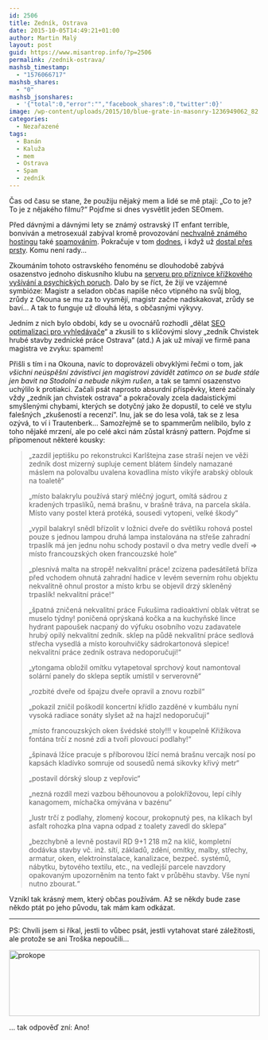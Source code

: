 ```yaml
---
id: 2506
title: Zedník, Ostrava
date: 2015-10-05T14:49:21+01:00
author: Martin Malý
layout: post
guid: https://www.misantrop.info/?p=2506
permalink: /zednik-ostrava/
mashsb_timestamp:
  - "1576066717"
mashsb_shares:
  - "0"
mashsb_jsonshares:
  - '{"total":0,"error":"","facebook_shares":0,"twitter":0}'
image: /wp-content/uploads/2015/10/blue-grate-in-masonry-1236949062_82.jpg
categories:
  - Nezařazené
tags:
  - Banán
  - Kaluža
  - mem
  - Ostrava
  - Spam
  - zedník
---
```

Čas od času se stane, že použiju nějaký mem a lidé se mě ptají: &#8222;Co to je? To je z nějakého filmu?&#8220; Pojďme si dnes vysvětlit jeden SEOmem.

<!--more-->

Před dávnými a dávnými lety se známý ostravský IT enfant terrible, bonviván a metrosexuál zabýval kromě provozování [nechvalně známého hostingu](https://www.lupa.cz/clanky/otazky-okolo-hacku-banan-cz-zustavaji/) také [spamováním](https://www.zive.cz/clanky/banancz-jak-se-nema-delat-jmeno-hostingu/sc-3-a-150748/). Pokračuje v tom [dodnes](https://blog.bloxxter.cz/seo-spam-od-banan-cz-usvedceny-spammer-radovan-kaluza-opet-zkousi-nasi-trpelivost/), i když už [dostal přes prsty](https://www.pooh.cz/pooh/a.asp?a=2015831). Komu není rady&#8230;

Zkoumáním tohoto ostravského fenoménu se dlouhodobě zabývá osazenstvo jednoho diskusního klubu na [serveru pro příznivce křížkového vyšívání a psychických poruch](https://okoun.cz). Dalo by se říct, že žijí ve vzájemné symbióze: Magistr a seladon občas napíše něco vtipného na svůj blog, zrůdy z Okouna se mu za to vysmějí, magistr začne nadskakovat, zrůdy se baví&#8230; A tak to funguje už dlouhá léta, s občasnými výkyvy.

Jedním z nich bylo období, kdy se u ovocnářů rozhodli &#8222;dělat [SEO optimalizaci pro vyhledávače](https://jdem.cz/https://www.banan.cz/seo---optimalizace-pro-vyhledavace)&#8220; a zkusili to s klíčovými slovy &#8222;zedník Chvistek hrubé stavby zednické práce Ostrava&#8220; (atd.) A jak už mívají ve firmě pana magistra ve zvyku: spamem!

Přišli s tím i na Okouna, navíc to doprovázeli obvyklými řečmi o tom, jak _všichni neúspěšní závistivci jen magistrovi závidět zatímco on se bude stále jen bavit na Stodolní a nebude nikým rušen_, a tak se tamní osazenstvo uchýlilo k protiakci. Začali psát naprosto absurdní příspěvky, které začínaly vždy &#8222;zednik jan chvistek ostrava&#8220; a pokračovaly zcela dadaistickými smyšlenými chybami, kterých se dotyčný jako že dopustil, to celé ve stylu falešných &#8222;zkušeností a recenzí&#8220;. Inu, jak se do lesa volá, tak se z lesa ozývá, to ví i Trautenberk&#8230; Samozřejmě se to spammerům nelíbilo, bylo z toho nějaké mrzení, ale po celé akci nám zůstal krásný pattern. Pojďme si připomenout některé kousky:

> &#8222;zazdil jeptišku po rekonstrukci Karlštejna zase straší nejen ve věži zedník dost mizerný supluje cement blátem šindely namazané máslem na polovalbu uvalena kovadlina místo vikýře arabský oblouk na toaletě&#8220;
> 
> &#8222;místo balakrylu používá starý mléčný jogurt, omítá sádrou z kradených trpaslíků, nemá brašnu, v brašně tráva, na parcela skála. Místo vany postel která protéká, sousedi vytopeni, velké škody&#8220;
> 
> &#8222;vypil balakryl snědl břízolit v ložnici dveře do světlíku rohová postel pouze s jednou lampou druhá lampa instalována na střeše zahradní trpaslík má jen jednu nohu schody postavil o dva metry vedle dveří => místo francouzských oken francouzské hole&#8220;
> 
> &#8222;plesnivá malta na stropě! nekvalitní práce! zcizena padesátiletá bříza před vchodem ohnutá zahradní hadice v levém severním rohu objektu nekvalitně ohnul prostor a místo krbu se objevil drzý skleněný trpaslík! nekvalitní práce!&#8220;
> 
> &#8222;špatná zničená nekvalitní práce Fukušima radioaktivní oblak větrat se muselo týdny! poničená oprýskaná kočka a na kuchyňské lince hydrant papoušek nacpaný do výfuku osobního vozu zadavatele hrubý opilý nekvalitní zedník. sklep na půdě nekvalitní práce sedlová střecha vysedlá a místo korouhvičky sádrokartonová slepice! nekvalitní práce zedník ostrava nedoporučuji!&#8220;
> 
> &#8222;ytongama obložil omítku vytapetoval sprchový kout namontoval solární panely do sklepa septik umístil v serverovně&#8220;
> 
> &#8222;rozbité dveře od špajzu dveře opravil a znovu rozbil&#8220;
> 
> &#8222;pokazil zničil poškodil koncertní křídlo zazděné v kumbálu nyní vysoká radiace sonáty slyšet až na hajzl nedoporučuji&#8220;
> 
> &#8222;místo francouzských oken švédské stoly!!! v koupelně Křižíkova fontána trčí z nosné zdi a tvoří plovoucí podlahy!&#8220;
> 
> &#8222;špinavá lžíce pracuje s příborovou lžící nemá brašnu vercajk nosí po kapsách kladívko somruje od sousedů nemá sikovky křivý metr&#8220;
> 
> &#8222;postavil dórský sloup z vepřovic&#8220;
> 
> &#8222;nezná rozdíl mezi vazbou běhounovou a polokřížovou, lepí cihly kanagomem, míchačka omývána v bazénu&#8220;
> 
> &#8222;lustr trčí z podlahy, zlomený kocour, prokopnutý pes, na klikach byl asfalt rohozka plna vapna odpad z toalety zavedl do sklepa&#8220;
> 
> &#8222;bezchybně a levně postavil RD 9+1 218 m2 na klíč, kompletní dodávka stavby vč. inž. sítí, základů, zdění, omítky, malby, střechy, armatur, oken, elektroinstalace, kanalizace, bezpeč. systémů, nábytku, bytového textilu, etc., na vedlejší parcele navzdory opakovaným upozorněním na tento fakt v průběhu stavby. Vše nyní nutno zbourat.&#8220;

Vznikl tak krásný mem, který občas používám. Až se někdy bude zase někdo ptát po jeho původu, tak mám kam odkázat.

* * *

PS: Chvíli jsem si říkal, jestli to vůbec psát, jestli vytahovat staré záležitosti, ale protože se ani Troška nepoučili&#8230;

[<img class="aligncenter size-full wp-image-2509" src="https://www.misantrop.info/wp-content/uploads/2015/10/prokope.jpg" alt="prokope" width="504" height="133" srcset="https://www.misantrop.info/wp-content/uploads/2015/10/prokope.jpg 504w, https://www.misantrop.info/wp-content/uploads/2015/10/prokope-200x53.jpg 200w, https://www.misantrop.info/wp-content/uploads/2015/10/prokope-500x132.jpg 500w" sizes="(max-width: 504px) 100vw, 504px" />](https://www.misantrop.info/wp-content/uploads/2015/10/prokope.jpg)

&#8230; tak odpověď zní: Ano!
